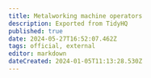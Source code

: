 ```yaml
---
title: Metalworking machine operators
description: Exported from TidyHQ
published: true
date: 2024-05-27T16:52:07.462Z
tags: official, external
editor: markdown
dateCreated: 2024-01-05T11:13:28.530Z
---
```


